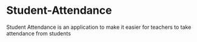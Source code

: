 # Student-Attendance
Student Attendance is an application to make it easier for teachers to take attendance from students
